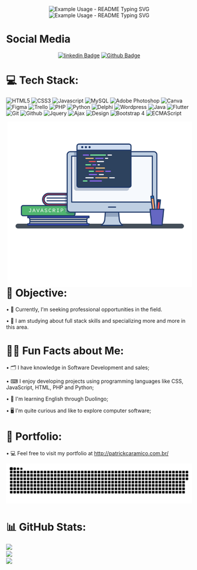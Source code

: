 
<p align="center">
  <img src="https://readme-typing-svg.demolab.com/?lines=Welcome+to!&font=Fira%20Code&center=true&width=380&height=50&duration=4000&pause=1000" alt="Example Usage - README Typing SVG">
  <br>
  <img src="https://readme-typing-svg.demolab.com/?lines=my+profile!&font=Fira%20Code&center=true&width=380&height=50&duration=4000&pause=1000" alt="Example Usage - README Typing SVG">
</p>

# Social Media
<div width="100%" align="center">

[![linkedin Badge](https://img.shields.io/badge/Patrick%20Caramico-0077B5?style=for-the-badge&logo=linkedin&logoColor=white&Linkedin&logoColor=white&link=https://www.linkedin.com/in/patrickcaramico)](https://www.linkedin.com/in/patrickcaramico/) [![Github Badge](https://img.shields.io/badge/Patrick%20Caramico-0077B5?style=for-the-badge&logo=Github&logoColor=black&Github&logoColor=black&link=https://github.com/PatrickCaramico)](https://github.com/PatrickCaramico)
</div>

# 💻 Tech Stack:
![HTML5](https://img.shields.io/badge/html5-%23026AA7.svg?style=for-the-badge&logo=html5&logoColor=red) ![CSS3](https://img.shields.io/badge/CSS3-%23026AA7.svg?style=for-the-badge&logo=css3&logoColor=blue) ![Javascript](https://img.shields.io/badge/Javascript-%23026AA7.svg?style=for-the-badge&logo=javascript&logoColor=yellow) ![MySQL](https://img.shields.io/badge/MySQL-%23026AA7.svg?style=for-the-badge&logo=mysql&logoColor=orange) ![Adobe Photoshop](https://img.shields.io/badge/AdobePhotoshop-%23026AA7.svg?style=for-the-badge&logo=adobephotoshop&logoColor=blue) ![Canva](https://img.shields.io/badge/Canva-%23026AA7.svg?style=for-the-badge&logo=Canva&logoColor=violet) ![Figma](https://img.shields.io/badge/Figma-%23026AA7.svg?style=for-the-badge&logo=figma&logoColor=black) ![Trello](https://img.shields.io/badge/Trello-%23026AA7.svg?style=for-the-badge&logo=trello&logoColor=White) ![PHP](https://img.shields.io/badge/PHP-%23026AA7.svg?style=for-the-badge&logo=php&logoColor=blue) ![Python](https://img.shields.io/badge/Python-%23026AA7.svg?style=for-the-badge&logo=python&logoColor=yellow) ![Delphi](https://img.shields.io/badge/Delphi-%23026AA7.svg?style=for-the-badge&logo=delphi&logoColor=white) ![Wordpress](https://img.shields.io/badge/Wordpress-%23026AA7.svg?style=for-the-badge&logo=wordpress&logoColor=black) ![Java](https://img.shields.io/badge/Java-%23026AA7.svg?style=for-the-badge&logo=java&logoColor=blue) ![Flutter](https://img.shields.io/badge/Flutter-%23026AA7.svg?style=for-the-badge&logo=flutter&logoColor=blue) ![Git](https://img.shields.io/badge/Git-%23026AA7.svg?style=for-the-badge&logo=git&logoColor=red) ![Github](https://img.shields.io/badge/Github-%23026AA7.svg?style=for-the-badge&logo=github&logoColor=black) ![Jquery](https://img.shields.io/badge/Jquery-%23026AA7.svg?style=for-the-badge&logo=jquery&logoColor=blue) ![Ajax](https://img.shields.io/badge/Ajax-%23026AA7.svg?style=for-the-badge&logo=ajax&logoColor=yellow) ![Design](https://img.shields.io/badge/Design-%23026AA7.svg?style=for-the-badge&logo=design&logoColor=white) ![Bootstrap 4](https://img.shields.io/badge/Bootstrap4-%23026AA7.svg?style=for-the-badge&logo=bootstrap4&logoColor=violet) ![ECMAScript](https://img.shields.io/badge/ECMAScript-%23026AA7.svg?style=for-the-badge&logo=ecmascript&logoColor=yellow)

<img align="right" src="images/image.png" width="500px"/>

# 📌 Objective:
• 🎯 Currently, I'm seeking professional opportunities in the field.

• 🧠 I am studying about full stack skills and specializing more and more in this area.  

# 🎯🚀 Fun Facts about Me:
• 🗂 I have  knowledge in Software Development and sales;

• ⌨ I enjoy developing projects using programming languages like CSS, JavaScript, HTML, PHP and Python;

• 🧠 I'm learning English through Duolingo;

• 🖥 I'm quite curious and like to explore computer software;

# 📑 Portfolio: 
• 💻 Feel free to visit my portfolio at
  http://patrickcaramico.com.br/

<p align="center">
  <img src="images/snake-animation.svg" alt="snake - REAME Typing SVG">
</p>

# 📊 GitHub Stats:
![](https://github-readme-stats.vercel.app/api?username=PatricKCaramico&theme=dark&hideborder=false)<br>
![](https://github-readme-streak-stats.herokuapp.com/?user=PatrickCaramico&theme=dark&hide_border=false)<br>
![](https://github-readme-stats.vercel.app/api/top-langs/?username=PatrickCaramico&theme=dark&hide_border=false&include_all_commits=true&count_private=true&layout=compact)
